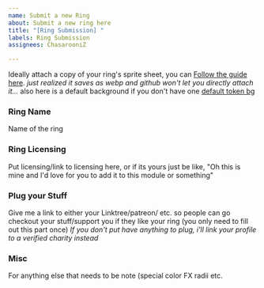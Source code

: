 ```yaml
---
name: Submit a new Ring
about: Submit a new ring here
title: "[Ring Submission] "
labels: Ring Submission
assignees: ChasarooniZ

---
```


Ideally attach a copy of your ring's sprite sheet, you can [Follow the guide here](https://github.com/ChasarooniZ/More-Dynamic-Token-Rings?tab=readme-ov-file#creating-new-rings).
_just realized it saves as webp and github won't let you directly attach it..._
also here is a default background if you don't have one [default token bg](https://github.com/ChasarooniZ/More-Dynamic-Token-Rings/blob/master/tutorial/ring_background_DEFAULT.webp)

### Ring Name
Name of the ring

### Ring Licensing
Put licensing/link to licensing here, or if its yours just be like, "Oh this is mine and I'd love for you to add it to this module or something"

### Plug your Stuff
 Give me a link to either your Linktree/patreon/ etc. so people can go checkout your stuff/support you if they like your ring (you only need to fill out this part once)
 _If you don't put have anything to plug, i'll link your profile to a verified charity instead_

### Misc
For anything else that needs to be note (special color FX radii etc.
